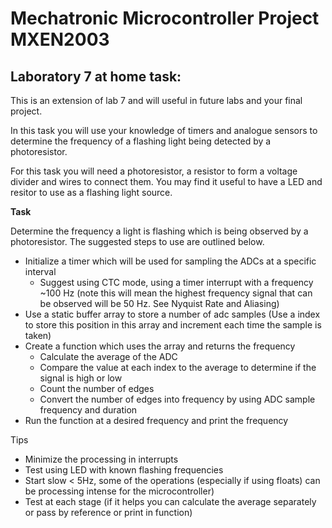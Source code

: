 # Mechatronic Microcontroller Project MXEN2003

## Laboratory 7 at home task:

This is an extension of lab 7 and will useful in future labs and your final project.

In this task you will use your knowledge of timers and analogue sensors to determine the frequency of a flashing light being detected by a photoresistor.

For this task you will need a photoresistor, a resistor to form a voltage divider and wires to connect them. You may find it useful to have a LED and resitor to use as a flashing light source.

**Task**

Determine the frequency a light is flashing which is being observed by a photoresistor. The suggested steps to use are outlined below.
  - Initialize a timer which will be used for sampling the ADCs at a specific interval
      - Suggest using CTC mode, using a timer interrupt with a frequency ~100 Hz (note this will mean the highest frequency signal that can be observed will be 50 Hz. See Nyquist Rate and Aliasing)
  - Use a static buffer array to store a number of adc samples (Use a index to store this position in this array and increment each time the sample is taken)
  - Create a function which uses the array and returns the frequency
      - Calculate the average of the ADC
      - Compare the value at each index to the average to determine if the signal is high or low
      - Count the number of edges
      - Convert the number of edges into frequency by using ADC sample frequency and duration
  - Run the function at a desired frequency and print the frequency

Tips
  - Minimize the processing in interrupts
  - Test using LED with known flashing frequencies
  - Start slow < 5Hz, some of the operations (especially if using floats) can be processing intense for the microcontroller)
  - Test at each stage (if it helps you can calculate the average separately or pass by reference or print in function)
